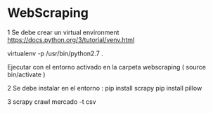 # WebScraping
1 Se debe crear un virtual environment 
  https://docs.python.org/3/tutorial/venv.html
  
  virtualenv -p /usr/bin/python2.7 .
  
  Ejecutar con el entorno activado en la carpeta webscraping ( source bin/activate )
  

  
2 Se debe instalar en el entorno :
  pip install scrapy 
  pip install pillow

3 scrapy crawl mercado -t csv 
  
